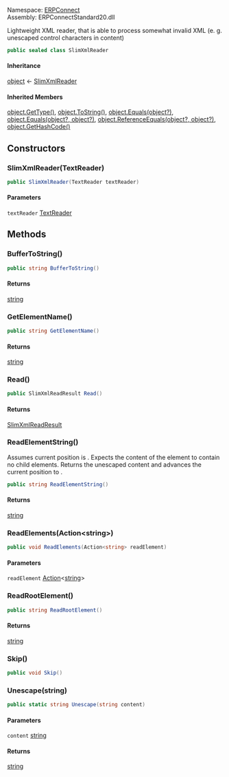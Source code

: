 
Namespace: [ERPConnect](index.md)  
Assembly: ERPConnectStandard20.dll  

Lightweight XML reader, that is able to process somewhat invalid XML
(e. g. unescaped control characters in content)

```csharp
public sealed class SlimXmlReader
```

#### Inheritance

[object](https://learn.microsoft.com/dotnet/api/system.object) ← 
[SlimXmlReader](ERPConnect.SlimXmlReader.md)

#### Inherited Members

[object.GetType\(\)](https://learn.microsoft.com/dotnet/api/system.object.gettype), 
[object.ToString\(\)](https://learn.microsoft.com/dotnet/api/system.object.tostring), 
[object.Equals\(object?\)](https://learn.microsoft.com/dotnet/api/system.object.equals\#system\-object\-equals\(system\-object\)), 
[object.Equals\(object?, object?\)](https://learn.microsoft.com/dotnet/api/system.object.equals\#system\-object\-equals\(system\-object\-system\-object\)), 
[object.ReferenceEquals\(object?, object?\)](https://learn.microsoft.com/dotnet/api/system.object.referenceequals), 
[object.GetHashCode\(\)](https://learn.microsoft.com/dotnet/api/system.object.gethashcode)

## Constructors

### <a id="ERPConnect_SlimXmlReader__ctor_System_IO_TextReader_"></a> SlimXmlReader\(TextReader\)

```csharp
public SlimXmlReader(TextReader textReader)
```

#### Parameters

`textReader` [TextReader](https://learn.microsoft.com/dotnet/api/system.io.textreader)

## Methods

### <a id="ERPConnect_SlimXmlReader_BufferToString"></a> BufferToString\(\)

```csharp
public string BufferToString()
```

#### Returns

 [string](https://learn.microsoft.com/dotnet/api/system.string)

### <a id="ERPConnect_SlimXmlReader_GetElementName"></a> GetElementName\(\)

```csharp
public string GetElementName()
```

#### Returns

 [string](https://learn.microsoft.com/dotnet/api/system.string)

### <a id="ERPConnect_SlimXmlReader_Read"></a> Read\(\)

```csharp
public SlimXmlReadResult Read()
```

#### Returns

 [SlimXmlReadResult](ERPConnect.SlimXmlReadResult.md)

### <a id="ERPConnect_SlimXmlReader_ReadElementString"></a> ReadElementString\(\)

Assumes current position is <xref href="ERPConnect.SlimXmlReadResult.StartTag" data-throw-if-not-resolved="false"></xref>.
Expects the content of the element to contain no child elements.
Returns the unescaped content and advances the current position to
<xref href="ERPConnect.SlimXmlReadResult.EndTag" data-throw-if-not-resolved="false"></xref>.

```csharp
public string ReadElementString()
```

#### Returns

 [string](https://learn.microsoft.com/dotnet/api/system.string)

### <a id="ERPConnect_SlimXmlReader_ReadElements_System_Action_System_String__"></a> ReadElements\(Action<string\>\)

```csharp
public void ReadElements(Action<string> readElement)
```

#### Parameters

`readElement` [Action](https://learn.microsoft.com/dotnet/api/system.action\-1)<[string](https://learn.microsoft.com/dotnet/api/system.string)\>

### <a id="ERPConnect_SlimXmlReader_ReadRootElement"></a> ReadRootElement\(\)

```csharp
public string ReadRootElement()
```

#### Returns

 [string](https://learn.microsoft.com/dotnet/api/system.string)

### <a id="ERPConnect_SlimXmlReader_Skip"></a> Skip\(\)

```csharp
public void Skip()
```

### <a id="ERPConnect_SlimXmlReader_Unescape_System_String_"></a> Unescape\(string\)

```csharp
public static string Unescape(string content)
```

#### Parameters

`content` [string](https://learn.microsoft.com/dotnet/api/system.string)

#### Returns

 [string](https://learn.microsoft.com/dotnet/api/system.string)

